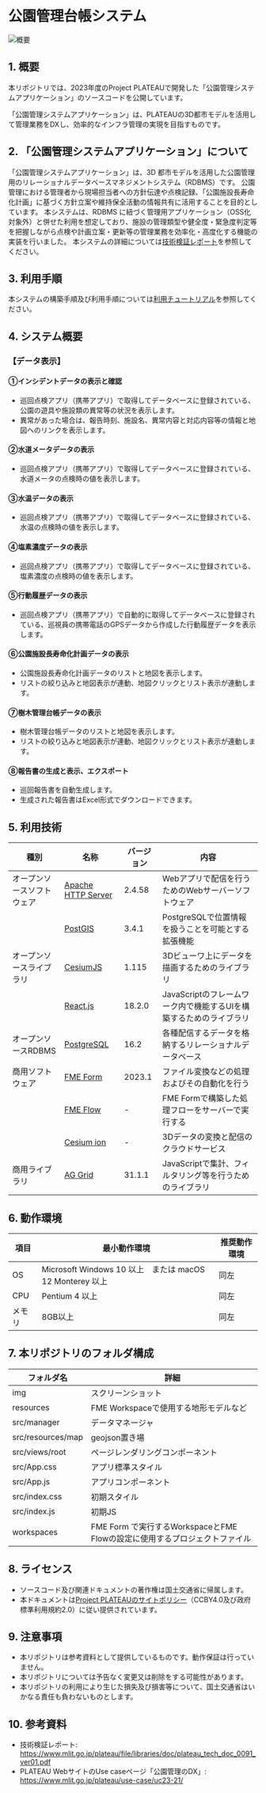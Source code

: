 # 公園管理台帳システム

![概要](./img/echigo_parkmanagement_mapandlist_2024png)

## 1. 概要 
本リポジトリでは、2023年度のProject PLATEAUで開発した「公園管理システムアプリケーション」のソースコードを公開しています。

「公園管理システムアプリケーション」は、PLATEAUの3D都市モデルを活用して管理業務をDXし、効率的なインフラ管理の実現を目指すものです。

## 2. 「公園管理システムアプリケーション」について 
「公園管理システムアプリケーション」は、3D 都市モデルを活用した公園管理用のリレーショナルデータベースマネジメントシステム（RDBMS）です。
公園管理における管理者から現場担当者への方針伝達や点検記録、「公園施設長寿命化計画」に基づく方針立案や維持保全活動の情報共有に活用することを目的としています。
本システムは、RDBMS に紐づく管理用アプリケーション（OSS化対象外）と併せた利用を想定しており、施設の管理類型や健全度・緊急度判定等を把握しながら点検や計画立案・更新等の管理業務を効率化・高度化する機能の実装を行いました。
本システムの詳細については[技術検証レポート](https://www.mlit.go.jp/plateau/file/libraries/doc/plateau_tech_doc_0091_ver01.pdf)を参照してください。

## 3. 利用手順 
本システムの構築手順及び利用手順については[利用チュートリアル](https://project-plateau.github.io/Park-facility-management-system/)を参照してください。

## 4. システム概要
### 【データ表示】
#### ①インシデントデータの表示と確認　
- 巡回点検アプリ（携帯アプリ）で取得してデータベースに登録されている、公園の遊具や施設類の異常等の状況を表示します。
- 異常があった場合は、報告時刻、施設名、異常内容と対応内容等の情報と地図へのリンクを表示します。

#### ②水道メータデータの表示　
- 巡回点検アプリ（携帯アプリ）で取得してデータベースに登録されている、水道メータの点検時の値を表示します。

#### ③水温データの表示　
- 巡回点検アプリ（携帯アプリ）で取得してデータベースに登録されている、水温の点検時の値を表示します。

#### ④塩素濃度データの表示　
- 巡回点検アプリ（携帯アプリ）で取得してデータベースに登録されている、塩素濃度の点検時の値を表示します。

#### ⑤行動履歴データの表示　
- 巡回点検アプリ（携帯アプリ）で自動的に取得してデータベースに登録されている、巡視員の携帯電話のGPSデータから作成した行動履歴データを表示します。

#### ⑥公園施設長寿命化計画データの表示　
- 公園施設長寿命化計画データのリストと地図を表示します。
- リストの絞り込みと地図表示が連動、地図クリックとリスト表示が連動します。

#### ⑦樹木管理台帳データの表示　
- 樹木管理台帳データのリストと地図を表示します。
- リストの絞り込みと地図表示が連動、地図クリックとリスト表示が連動します。

#### ⑧報告書の生成と表示、エクスポート　
- 巡回報告書を自動生成します。
- 生成された報告書はExcel形式でダウンロードできます。

## 5. 利用技術

| 種別              | 名称   | バージョン | 内容 |
| ----------------- | --------|-------------|-----------------------------|
| オープンソースソフトウェア       | [Apache HTTP Server](https://httpd.apache.org/) | 2.4.58 | Webアプリで配信を行うためのWebサーバーソフトウェア |
|        | [PostGIS](https://github.com/postgis/postgis) | 3.4.1 | PostgreSQLで位置情報を扱うことを可能とする拡張機能 |
| オープンソースライブラリ       | [CesiumJS](https://github.com/CesiumGS/cesium) | 1.115 | 3Dビューワ上にデータを描画するためのライブラリ |
|        | [React.js](https://github.com/facebook/react/releases) | 18.2.0 | JavaScriptのフレームワーク内で機能するUIを構築するためのライブラリ |
| オープンソースRDBMS       | [PostgreSQL](https://github.com/postgres/postgres) | 16.2 | 各種配信するデータを格納するリレーショナルデータベース |
|  商用ソフトウェア       | [FME Form](https://safe.com/) | 2023.1 | ファイル変換などの処理およびその自動化を行う |
|        | [FME Flow](https://safe.com/) | - | FME Formで構築した処理フローをサーバーで実行する |
|        | [Cesium ion](https://cesium.com/platform/cesium-ion/) | - | 3Dデータの変換と配信のクラウドサービス |
|   商用ライブラリ      | [AG Grid](https://ag-grid.com/) | 31.1.1 | JavaScriptで集計、フィルタリング等を行うためのライブラリ |

## 6. 動作環境 
| 項目               | 最小動作環境                                                                                                                                                                                                                                                                                                                                    | 推奨動作環境                   | 
| ------------------ | ----------------------------------------------------------------------------------------------------------------------------------------------------------------------------------------------------------------------------------------------------------------------------------------------------------------------------------------------- | ------------------------------ | 
| OS                 | Microsoft Windows 10 以上　または macOS 12 Monterey 以上                                                                                                                                                                                                                                                                                                                  |  同左 | 
| CPU                | Pentium 4 以上                                                                                                                                                                                                                                                                                                                               | 同左              | 
| メモリ             | 8GB以上                                                                                                                                                                                                                                                                                                                                         | 同左                        |                  | 

## 7. 本リポジトリのフォルダ構成 
| フォルダ名               | 詳細               | 
| ------------- | ------------ | 
| img  | スクリーンショット                                                                                                                                                                                                                                                                                                                              | 
| resources  | FME Workspaceで使用する地形モデルなど                                                                                                                                                                                                                                                                                                                              | 
| src/manager  | データマネージャ                                                                                                                                                                                                                                                                                                                              | 
| src/resources/map  | geojson置き場                                                                                                                                                                                                                                                                                                                              | 
| src/views/root   | ページレンダリングコンポーネント                                                                                                                                                                                                                                                                                                                            | 
| src/App.css   | アプリ標準スタイル                                                                                                                                                                                                                                                                                                                              | 
| src/App.js  | アプリコンポーネント                                                                                                                                                                                                                                                                                                                              | 
| src/index.css  |  初期スタイル                                                                                                                                                                                                                                                                                                                             | 
| src/index.js  |  初期JS                                                                                                                                                                                                                                                                                                                             | 
| workspaces  |  FME Form で実行するWorkspaceとFME Flowの設定に使用するプロジェクトファイル                                                                                                                                                                                                                                                                                                                             | 

## 8. ライセンス

- ソースコード及び関連ドキュメントの著作権は国土交通省に帰属します。
- 本ドキュメントは[Project PLATEAUのサイトポリシー](https://www.mlit.go.jp/plateau/site-policy/)（CCBY4.0及び政府標準利用規約2.0）に従い提供されています。

## 9. 注意事項 

- 本リポジトリは参考資料として提供しているものです。動作保証は行っていません。
- 本リポジトリについては予告なく変更又は削除をする可能性があります。
- 本リポジトリの利用により生じた損失及び損害等について、国土交通省はいかなる責任も負わないものとします。

## 10. 参考資料
- 技術検証レポート: https://www.mlit.go.jp/plateau/file/libraries/doc/plateau_tech_doc_0091_ver01.pdf
- PLATEAU WebサイトのUse caseページ「公園管理のDX」: https://www.mlit.go.jp/plateau/use-case/uc23-21/
